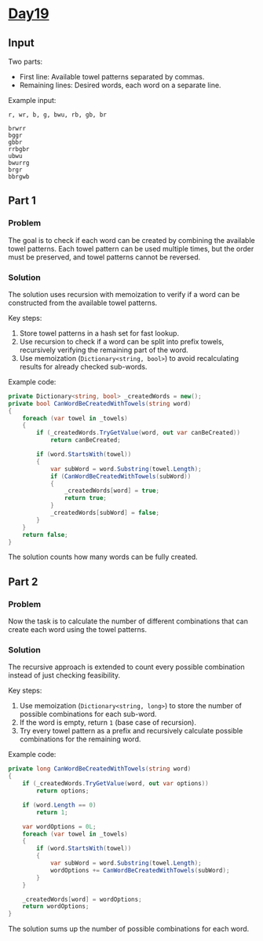 # [Day19](https://adventofcode.com/2024/day/19)

## Input

Two parts:

- First line: Available towel patterns separated by commas.
- Remaining lines: Desired words, each word on a separate line.

Example input:

```
r, wr, b, g, bwu, rb, gb, br

brwrr
bggr
gbbr
rrbgbr
ubwu
bwurrg
brgr
bbrgwb
```

## Part 1

### Problem

The goal is to check if each word can be created by combining the available towel patterns. 
Each towel pattern can be used multiple times, but the order must be preserved, and towel patterns cannot be reversed.

### Solution

The solution uses recursion with memoization to verify if a word can be constructed from the available towel patterns.

Key steps:

1. Store towel patterns in a hash set for fast lookup.
2. Use recursion to check if a word can be split into prefix towels, recursively verifying the remaining part of the word.
3. Use memoization (`Dictionary<string, bool>`) to avoid recalculating results for already checked sub-words.

Example code:

```csharp
private Dictionary<string, bool> _createdWords = new();
private bool CanWordBeCreatedWithTowels(string word)
{
    foreach (var towel in _towels)
    {
        if (_createdWords.TryGetValue(word, out var canBeCreated))
            return canBeCreated;

        if (word.StartsWith(towel))
        {
            var subWord = word.Substring(towel.Length);
            if (CanWordBeCreatedWithTowels(subWord))
            {
                _createdWords[word] = true;
                return true;
            }
            _createdWords[subWord] = false;
        }
    }
    return false;
}
```

The solution counts how many words can be fully created.

## Part 2

### Problem

Now the task is to calculate the number of different combinations that can create each word using the towel patterns.

### Solution

The recursive approach is extended to count every possible combination instead of just checking feasibility.

Key steps:

1. Use memoization (`Dictionary<string, long>`) to store the number of possible combinations for each sub-word.
2. If the word is empty, return `1` (base case of recursion).
3. Try every towel pattern as a prefix and recursively calculate possible combinations for the remaining word.

Example code:

```csharp
private long CanWordBeCreatedWithTowels(string word)
{
    if (_createdWords.TryGetValue(word, out var options))
        return options;

    if (word.Length == 0)
        return 1;

    var wordOptions = 0L;
    foreach (var towel in _towels)
    {
        if (word.StartsWith(towel))
        {
            var subWord = word.Substring(towel.Length);
            wordOptions += CanWordBeCreatedWithTowels(subWord);
        }
    }

    _createdWords[word] = wordOptions;
    return wordOptions;
}
```

The solution sums up the number of possible combinations for each word.